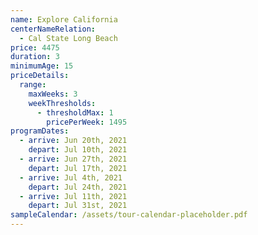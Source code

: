 ```yaml
---
name: Explore California
centerNameRelation:
  - Cal State Long Beach
price: 4475
duration: 3
minimumAge: 15
priceDetails:
  range:
    maxWeeks: 3
    weekThresholds:
      - thresholdMax: 1
        pricePerWeek: 1495
programDates:
  - arrive: Jun 20th, 2021
    depart: Jul 10th, 2021
  - arrive: Jun 27th, 2021
    depart: Jul 17th, 2021
  - arrive: Jul 4th, 2021
    depart: Jul 24th, 2021
  - arrive: Jul 11th, 2021
    depart: Jul 31st, 2021
sampleCalendar: /assets/tour-calendar-placeholder.pdf
---
```

